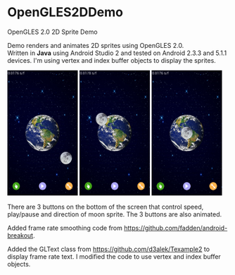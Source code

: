 OpenGLES2DDemo
==============

OpenGLES 2.0 2D Sprite Demo

Demo renders and animates 2D sprites using OpenGLES 2.0.   
Written in <b>Java</b> using Android Studio 2 and tested on Android 2.3.3 and 5.1.1 devices.
I'm using vertex and index buffer objects to display the sprites.

<img src="screenshots/screen-one.png" width="160" height="284" title="Screen Shot 1">  <img src="screenshots/screen-two.png" width="160" height="284" title="Screen Shot 2">  <img src="screenshots/screen-three.png" width="160" height="284" title="Screen Shot 3">

There are 3 buttons on the bottom of the screen that control speed, play/pause and direction of moon sprite. 
The 3 buttons are also animated.

Added frame rate smoothing code from https://github.com/fadden/android-breakout.

Added the GLText class from https://github.com/d3alek/Texample2 to display frame rate text. 
I modified the code to use vertex and index buffer objects.
